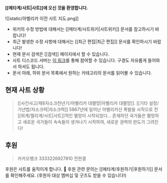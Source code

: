 **[[메타계/사트|사트]]에 오신 것을 환영합니다.**

![[static/아벨리카 이전 사트 지도.png]]

- 위키의 수정 방법에 대해서는 [[메타계/사트위키|사트위키]] 문서를 참고하시기 바랍니다!
- 최근 발생한 수정 사항에 대해서는 [[최근 편집|최근 편집]] 문서를 확인하시기 바랍니다!
- 현재 문서 검색은 [[검색]] 페이지에서 할 수 있습니다.
- 사트 디스코드 서버는 [이 링크](https://discord.gg/fg5h8j78hp)를 통해 참여할 수 있습니다. 구경도 자유롭게 들어와서 하셔도 됩니다.
- 문서 아래, 하위 문서 목록에서 원하는 카테고리의 문서를 읽어볼 수 있습니다.

## 현재 사트 상황

> [[사건사고/제6자소크천년기/아벨리카 대멸망|아벨리카 대멸망]]. [[기타 설정/기년법/자소크력|자소크력]] 5867년에 일어난 아벨리카산 폭발을 시작으로 전 [[외계/젤리계/사트|사트]]적인 멸망이 시작되었다... 존재하던 국가들은 멸망하고 새로운 국가들이 속속들이 생겨나기 시작하여, 새로운 권력의 판도가 그려진다!

## 후원
> 카카오뱅크 3333226927810 전한결

후원은 사트를 움직이게 합니다. 🥹 후원 관련 문의는 [[메타계/후원하기|후원하기]] 문서를 확인해주세요. (후원자 대상 멤버십 및 굿즈도 받을 수 있습니다!)